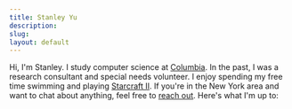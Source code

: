 ```yaml
---
title: Stanley Yu
description:
slug:
layout: default
---
```


Hi, I'm Stanley. I study computer science at <a href="https://www.columbia.edu/">Columbia</a>. In the past, I was a research consultant and special needs volunteer. I enjoy spending my free time swimming and playing <a href="https://www.starcraft2.com">Starcraft II</a>. If you're in the New York area and want to chat about anything, feel free to <a href="mailto:stanley98yu@gmail.com">reach out</a>. Here's what I'm up to:

